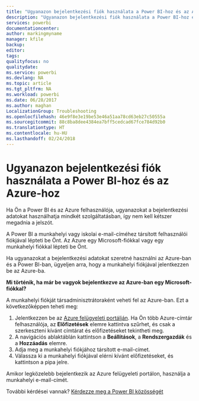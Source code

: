 ```yaml
---
title: "Ugyanazon bejelentkezési fiók használata a Power BI-hoz és az Azure-hoz"
description: "Ugyanazon bejelentkezési fiók használata a Power BI-hoz és az Azure-hoz"
services: powerbi
documentationcenter: 
author: markingmyname
manager: kfile
backup: 
editor: 
tags: 
qualityfocus: no
qualitydate: 
ms.service: powerbi
ms.devlang: NA
ms.topic: article
ms.tgt_pltfrm: NA
ms.workload: powerbi
ms.date: 06/28/2017
ms.author: maghan
LocalizationGroup: Troubleshooting
ms.openlocfilehash: 46e9f8e3e19be53e46a51aa78cd63eb27c50555a
ms.sourcegitcommit: 88c8ba8dee4384ea7bff5cedcad67fce784d92b0
ms.translationtype: HT
ms.contentlocale: hu-HU
ms.lasthandoff: 02/24/2018
---
```

# <a name="using-the-same-account-for-power-bi-and-azure"></a>Ugyanazon bejelentkezési fiók használata a Power BI-hoz és az Azure-hoz
Ha Ön a Power BI és az Azure felhasználója, ugyanazokat a bejelentkezési adatokat használhatja mindkét szolgáltatásban, így nem kell kétszer megadnia a jelszót.

A Power BI a munkahelyi vagy iskolai e-mail-címéhez társított felhasználói fiókjával lépteti be Önt.  Az Azure egy Microsoft-fiókkal vagy egy munkahelyi fiókkal lépteti be Önt.

Ha ugyanazokat a bejelentkezési adatokat szeretné használni az Azure-ban és a Power BI-ban, ügyeljen arra, hogy a munkahelyi fiókjával jelentkezzen be az Azure-ba.

**Mi történik, ha már be vagyok bejelentkezve az Azure-ban egy Microsoft-fiókkal?**

A munkahelyi fiókját társadminisztrátoraként veheti fel az Azure-ban.  Ezt a következőképpen teheti meg:

1. Jelentkezzen be az [Azure felügyeleti portálján](http://manage.windowsazure.com/). Ha Ön több Azure-címtár felhasználója, az **Előfizetések** elemre kattintva szűrhet, és csak a szerkeszteni kívánt címtárat és előfizetéseket tekintheti meg.
2. A navigációs ablaktáblán kattintson a **Beállítások**, a **Rendszergazdák** és a **Hozzáadás** elemre.
3. Adja meg a munkahelyi fiókjához társított e-mail-címet.
4. Válassza ki a munkahelyi fiókjával elérni kívánt előfizetéseket, és kattintson a pipa jelre.

Amikor legközelebb bejelentkezik az Azure felügyeleti portálon, használja a munkahelyi e-mail-címét.

További kérdései vannak? [Kérdezze meg a Power BI közösségét](http://community.powerbi.com/)


